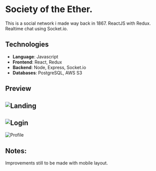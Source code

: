 # Society of the Ether.

This is a social network i made way back in 1867. ReactJS with Redux. Realtime chat using Socket.io.

## Technologies
- **Language**: Javascript
- **Frontend**: React, Redux
- **Backend**: Node, Express, Socket.io
- **Databases**: PostgreSQL, AWS S3

## Preview
![Landing](https://github.com/stephanLeece/society-of-the-ether/blob/master/public/soteLanding.png)
--
![Login](https://github.com/stephanLeece/grimgur-image-board/blob/master/public/soteLogin.png)
--
![Profile](https://github.com/stephanLeece/grimgur-image-board/blob/master/public/soteProfile.png)

## Notes: 
Improvements still to be made with mobile layout.
